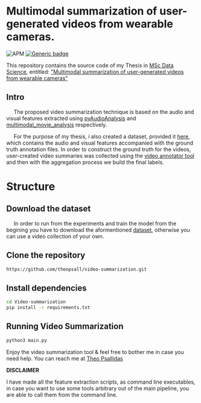 # Multimodal summarization of user-generated videos from wearable cameras.

![APM](https://img.shields.io/apm/l/vim-mode)
[![Generic badge](https://img.shields.io/badge/python-3.8-green.svg)](https://shields.io/)


This repository contains the source code of my Thesis in [MSc Data Science](http://msc-data-science.iit.demokritos.gr/), entitled: <ins>"Multimodal summarization of user-generated videos from wearable cameras"</ins>

## Intro
&nbsp;&nbsp;&nbsp;&nbsp; The proposed video summarization technique is based on the audio and visual features extracted using [pyAudioAnalysis](https://github.com/tyiannak/pyAudioAnalysis) and [multimodal_movie_analysis](https://github.com/tyiannak/multimodal_movie_analysis) respectively.

&nbsp;&nbsp;&nbsp;&nbsp; For the purpose of my thesis, i also created a dataset, provided it [here](https://drive.google.com/drive/folders/1-nBp2zJKXsUe2xa9DtxonNdZ6frwWkMp?usp=sharing), which contains the audio and visual features accompanied with the ground truth annotation files. In order to construct the ground truth for the videos, user-created video summaries was collected using the [video annotator tool](https://github.com/theopsall/video_annotator) and then with the aggregation process we build the final labels.

# Structure

## Download the dataset
&nbsp;&nbsp;&nbsp;&nbsp; In order to run from the experiments and train the model from the begining you have to download the aformentioned [dataset](https://drive.google.com/drive/folders/1-nBp2zJKXsUe2xa9DtxonNdZ6frwWkMp?usp=sharing), otherwise you can use a video collection of your own.


## Clone the repository

```bash 
https://github.com/theopsall/video-summarization.git
```
## Install dependencies
```bash
cd Video-summarization
pip install -r requirements.txt
```


## Running Video Summarization
```bash
python3 main.py 
```




Enjoy the video summarization tool & feel free to bother me in case you need help. You can reach me at
[Theo Psallidas](mailto:theopsall@gmail.com.com?subject=[GitHub]%20Mutlimodal%20Video%20Summarization)

**DISCLAIMER**

I have made all the feature extraction scripts, as command line executables, in case you want to use some tools arbitrary out of the main pipeline, you are able to call them from the command line.


